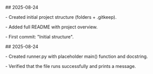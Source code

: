 \## 2025-08-24

\- Created initial project structure (folders + .gitkeep).

\- Added full README with project overview.

\- First commit: "Initial structure".



\## 2025-08-24

\- Created runner.py with placeholder main() function and docstring.

\- Verified that the file runs successfully and prints a message.

